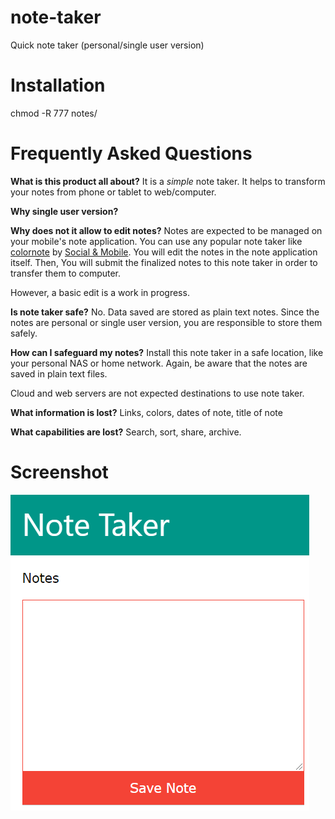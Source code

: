 # note-taker
Quick note taker (personal/single user version)

# Installation
chmod -R 777 notes/

# Frequently Asked Questions
__What is this product all about?__
It is a *simple* note taker.
It helps to transform your notes from phone or tablet to web/computer.

__Why single user version?__

__Why does not it allow to edit notes?__
Notes are expected to be managed on your mobile's note application.
You can use any popular note taker like [colornote](https://play.google.com/store/apps/details?id=com.socialnmobile.dictapps.notepad.color.note) by [Social & Mobile](https://www.colornote.com/).
You will edit the notes in the note application itself. Then,
You will submit the finalized notes to this note taker in order to transfer them to computer.

However, a basic edit is a work in progress.

__Is note taker safe?__
No. Data saved are stored as plain text notes.
Since the notes are personal or single user version, you are responsible to store them safely.

__How can I safeguard my notes?__
Install this note taker in a safe location, like your personal NAS or home network.
Again, be aware that the notes are saved in plain text files.

Cloud and web servers are not expected destinations to use note taker.

__What information is lost?__
Links, colors, dates of note, title of note

__What capabilities are lost?__
Search, sort, share, archive.

# Screenshot

![screenshot](images/screenshot.png)
